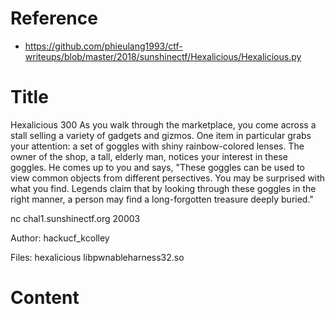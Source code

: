 # Reference

[//]: <> (文章所涉及到的技术点、WriteUp的链接)

* https://github.com/phieulang1993/ctf-writeups/blob/master/2018/sunshinectf/Hexalicious/Hexalicious.py

# Title

[//]: <> (题目)

Hexalicious 300 As you walk through the marketplace, you come across a stall selling a variety of gadgets and gizmos. One item in particular grabs your attention: a set of goggles with shiny rainbow-colored lenses. The owner of the shop, a tall, elderly man, notices your interest in these goggles. He comes up to you and says, "These goggles can be used to view common objects from different persectives. You may be surprised with what you find. Legends claim that by looking through these goggles in the right manner, a person may find a long-forgotten treasure deeply buried."

nc chal1.sunshinectf.org 20003

Author: hackucf_kcolley

Files: hexalicious libpwnableharness32.so

# Content

[//]: <> (WriteUp内容)


